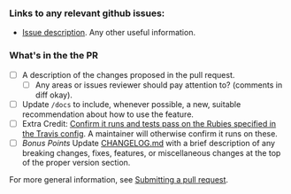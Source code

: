 ### Links to any relevant github issues:

- [Issue description](http://example.com/org/repo/issues/411). Any other useful information.

### What's in the the PR

- [ ] A description of the changes proposed in the pull request.
  - [ ] Any areas or issues reviewer should pay attention to? (comments in diff okay).
- [ ] Update `/docs` to include, whenever possible, a new, suitable recommendation about how to use
    the feature.
- [ ] Extra Credit: [Confirm it runs and tests pass on the Rubies specified in the Travis
  config](.travis.yml). A maintainer will otherwise confirm it runs on these.
- [ ] *Bonus Points* Update [CHANGELOG.md](https://github.com/rails-api/active_model_serializers/blob/master/CHANGELOG.md)
  with a brief description of any breaking changes, fixes, features, or
  miscellaneous changes at the top of the proper version section.

For more general information, see [Submitting a pull request](
https://github.com/rails-api/active_model_serializers/blob/master/CONTRIBUTING.md#submitting-a-pull-request-pr).
